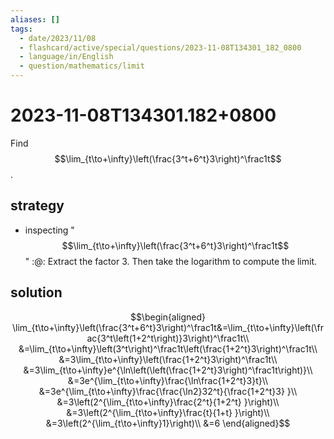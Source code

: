 ```yaml
---
aliases: []
tags:
  - date/2023/11/08
  - flashcard/active/special/questions/2023-11-08T134301_182_0800
  - language/in/English
  - question/mathematics/limit
---
```


# 2023-11-08T134301.182+0800

Find $$\lim_{t\to+\infty}\left(\frac{3^t+6^t}3\right)^\frac1t$$.

## strategy

- inspecting "$$\lim_{t\to+\infty}\left(\frac{3^t+6^t}3\right)^\frac1t$$" :@: Extract the factor $3$. Then take the logarithm to compute the limit. <!--SR:!2025-05-19,35,210-->

## solution

$$\begin{aligned}
\lim_{t\to+\infty}\left(\frac{3^t+6^t}3\right)^\frac1t&=\lim_{t\to+\infty}\left(\frac{3^t\left(1+2^t\right)}3\right)^\frac1t\\
&=\lim_{t\to+\infty}\left(3^t\right)^\frac1t\left(\frac{1+2^t}3\right)^\frac1t\\
&=3\lim_{t\to+\infty}\left(\frac{1+2^t}3\right)^\frac1t\\
&=3\lim_{t\to+\infty}e^{\ln\left(\left(\frac{1+2^t}3\right)^\frac1t\right)}\\
&=3e^{\lim_{t\to+\infty}\frac{\ln\frac{1+2^t}3}t}\\
&=3e^{\lim_{t\to+\infty}\frac{\frac{\ln2}32^t}{\frac{1+2^t}3} }\\
&=3\left(2^{\lim_{t\to+\infty}\frac{2^t}{1+2^t} }\right)\\
&=3\left(2^{\lim_{t\to+\infty}\frac{t}{1+t} }\right)\\
&=3\left(2^{\lim_{t\to+\infty}1}\right)\\
&=6
\end{aligned}$$
